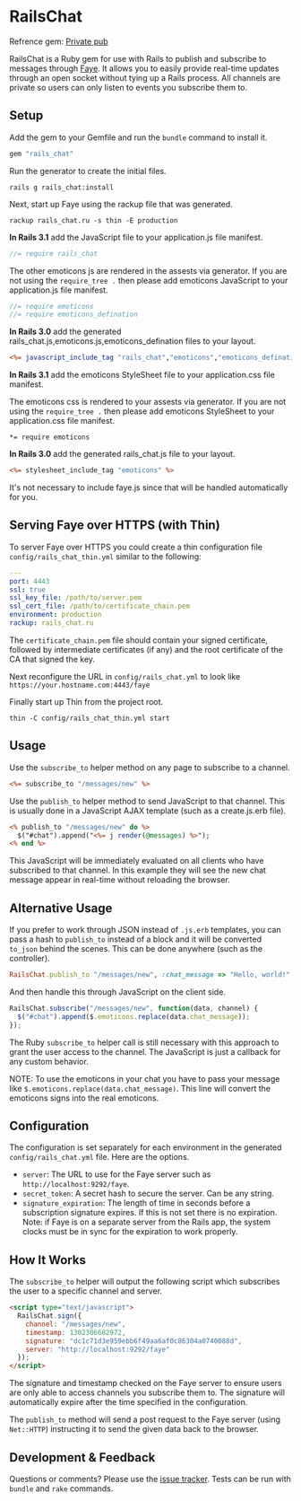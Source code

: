 # RailsChat
Refrence gem: [Private pub](https://github.com/ryanb/private_pub)

RailsChat is a Ruby gem for use with Rails to publish and subscribe to messages through [Faye](http://faye.jcoglan.com/). It allows you to easily provide real-time updates through an open socket without tying up a Rails process. All channels are private so users can only listen to events you subscribe them to.

## Setup

Add the gem to your Gemfile and run the `bundle` command to install it.

```ruby
gem "rails_chat"
```

Run the generator to create the initial files.

```
rails g rails_chat:install
```

Next, start up Faye using the rackup file that was generated.

```
rackup rails_chat.ru -s thin -E production
```

**In Rails 3.1** add the JavaScript file to your application.js file manifest. 

```javascript
//= require rails_chat
```
The other emoticons js are rendered in the assests via generator. If you are not using the `require_tree .` then please add emoticons JavaScript to your application.js file manifest.

```javascript
//= require emoticons
//= require emoticons_defination
```

**In Rails 3.0** add the generated rails_chat.js,emoticons.js,emoticons_defination files to your layout.

```rhtml
<%= javascript_include_tag "rails_chat","emoticons","emoticons_defination" %>
```

**In Rails 3.1** add the emoticons StyleSheet file to your application.css file manifest. 

The emoticons css is rendered to your assests via generator. If you are not using the `require_tree .` then please add emoticons StyleSheet to your application.css file manifest.

```stylesheet
*= require emoticons
```

**In Rails 3.0** add the generated rails_chat.js file to your layout.

```rhtml
<%= stylesheet_include_tag "emoticons" %>
```


It's not necessary to include faye.js since that will be handled automatically for you.

## Serving Faye over HTTPS (with Thin)

To server Faye over HTTPS you could create a thin configuration file `config/rails_chat_thin.yml` similar to the following:

```yaml
---
port: 4443
ssl: true
ssl_key_file: /path/to/server.pem
ssl_cert_file: /path/to/certificate_chain.pem
environment: production
rackup: rails_chat.ru
```

The `certificate_chain.pem` file should contain your signed certificate, followed by intermediate certificates (if any) and the root certificate of the CA that signed the key.

Next reconfigure the URL in `config/rails_chat.yml` to look like `https://your.hostname.com:4443/faye`

Finally start up Thin from the project root.

```
thin -C config/rails_chat_thin.yml start
```

## Usage

Use the `subscribe_to` helper method on any page to subscribe to a channel.

```rhtml
<%= subscribe_to "/messages/new" %>
```

Use the `publish_to` helper method to send JavaScript to that channel. This is usually done in a JavaScript AJAX template (such as a create.js.erb file).

```rhtml
<% publish_to "/messages/new" do %>
  $("#chat").append("<%= j render(@messages) %>");
<% end %>
```

This JavaScript will be immediately evaluated on all clients who have subscribed to that channel. In this example they will see the new chat message appear in real-time without reloading the browser.


## Alternative Usage

If you prefer to work through JSON instead of `.js.erb` templates, you can pass a hash to `publish_to` instead of a block and it will be converted `to_json` behind the scenes. This can be done anywhere (such as the controller).

```ruby
RailsChat.publish_to "/messages/new", :chat_message => "Hello, world!"
```

And then handle this through JavaScript on the client side.

```javascript
RailsChat.subscribe("/messages/new", function(data, channel) {
  $("#chat").append($.emoticons.replace(data.chat_message));
});
```

The Ruby `subscribe_to` helper call is still necessary with this approach to grant the user access to the channel. The JavaScript is just a callback for any custom behavior.

NOTE: To use the emoticons in your chat you have to pass your message like `$.emoticons.replace(data.chat_message)`. This line will convert the emoticons signs into the real emoticons.  

## Configuration

The configuration is set separately for each environment in the generated `config/rails_chat.yml` file. Here are the options.

* `server`: The URL to use for the Faye server such as `http://localhost:9292/faye`.
* `secret_token`: A secret hash to secure the server. Can be any string.
* `signature_expiration`: The length of time in seconds before a subscription signature expires. If this is not set there is no expiration. Note: if Faye is on a separate server from the Rails app, the system clocks must be in sync for the expiration to work properly.


## How It Works

The `subscribe_to` helper will output the following script which subscribes the user to a specific channel and server.

```html
<script type="text/javascript">
  RailsChat.sign({
    channel: "/messages/new",
    timestamp: 1302306682972,
    signature: "dc1c71d3e959ebb6f49aa6af0c86304a0740088d",
    server: "http://localhost:9292/faye"
  });
</script>
```

The signature and timestamp checked on the Faye server to ensure users are only able to access channels you subscribe them to. The signature will automatically expire after the time specified in the configuration.

The `publish_to` method will send a post request to the Faye server (using `Net::HTTP`) instructing it to send the given data back to the browser.


## Development & Feedback

Questions or comments? Please use the [issue tracker](https://github.com/cisror/rails_chat/issues). Tests can be run with `bundle` and `rake` commands.
